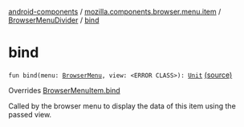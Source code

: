 [android-components](../../index.md) / [mozilla.components.browser.menu.item](../index.md) / [BrowserMenuDivider](index.md) / [bind](./bind.md)

# bind

`fun bind(menu: `[`BrowserMenu`](../../mozilla.components.browser.menu/-browser-menu/index.md)`, view: <ERROR CLASS>): `[`Unit`](https://kotlinlang.org/api/latest/jvm/stdlib/kotlin/-unit/index.html) [(source)](https://github.com/mozilla-mobile/android-components/blob/master/components/browser/menu/src/main/java/mozilla/components/browser/menu/item/BrowserMenuDivider.kt#L25)

Overrides [BrowserMenuItem.bind](../../mozilla.components.browser.menu/-browser-menu-item/bind.md)

Called by the browser menu to display the data of this item using the passed view.

